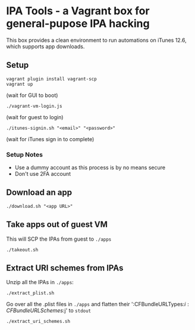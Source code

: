 # IPA Tools - a Vagrant box for general-pupose IPA hacking

This box provides a clean environment to run automations on iTunes 12.6, which supports app downloads.

## Setup
```
vagrant plugin install vagrant-scp
vagrant up
```  
(wait for GUI to boot)  
```
./vagrant-vm-login.js
```  
(wait for guest to login)  
```
./itunes-signin.sh "<email>" "<password>"
```  
(wait for iTunes sign in to complete)  

### Setup Notes
* Use a dummy account as this process is by no means secure
* Don't use 2FA account

## Download an app
```
./download.sh "<app URL>"
```

## Take apps out of guest VM
This will SCP the IPAs from guest to `./apps`
```
./takeout.sh
```  

## Extract URI schemes from IPAs
Unzip all the IPAs in `./apps`:
```
./extract_plist.sh
```
Go over all the .plist files in `./apps` and flatten their ':CFBundleURLTypes:$i:CFBundleURLSchemes:$j' to `stdout`
```
./extract_uri_schemes.sh
```

